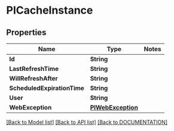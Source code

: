 # PICacheInstance

## Properties
Name | Type | Notes
------------ | ------------- | -------------
**Id** | **String**
**LastRefreshTime** | **String**
**WillRefreshAfter** | **String**
**ScheduledExpirationTime** | **String**
**User** | **String**
**WebException** | **[**PIWebException**](../models/PIWebException.md)**

[[Back to Model list]](../../DOCUMENTATION.md#documentation-for-models) [[Back to API list]](../../DOCUMENTATION.md#documentation-for-api-endpoints) [[Back to DOCUMENTATION]](../../DOCUMENTATION.md)
